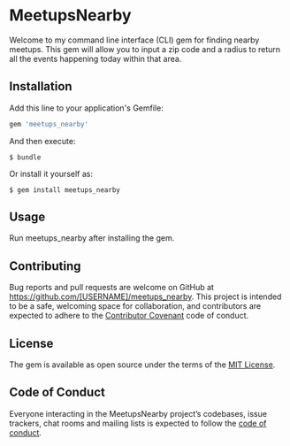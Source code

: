 # MeetupsNearby

Welcome to my command line interface (CLI) gem for finding nearby meetups. This gem will allow you to input a zip code and a radius to return all the events happening today within that area.

## Installation

Add this line to your application's Gemfile:

```ruby
gem 'meetups_nearby'
```

And then execute:

    $ bundle

Or install it yourself as:

    $ gem install meetups_nearby

## Usage
Run meetups_nearby after installing the gem.


## Contributing

Bug reports and pull requests are welcome on GitHub at https://github.com/[USERNAME]/meetups_nearby. This project is intended to be a safe, welcoming space for collaboration, and contributors are expected to adhere to the [Contributor Covenant](http://contributor-covenant.org) code of conduct.

## License

The gem is available as open source under the terms of the [MIT License](http://opensource.org/licenses/MIT).

## Code of Conduct

Everyone interacting in the MeetupsNearby project’s codebases, issue trackers, chat rooms and mailing lists is expected to follow the [code of conduct](https://github.com/[USERNAME]/meetups_nearby/blob/master/CODE_OF_CONDUCT.md).
